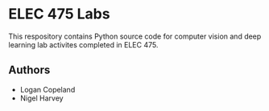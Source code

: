 # ELEC 475 Labs
This respository contains Python source code for computer vision and deep learning lab activites completed in ELEC 475.
## Authors
- Logan Copeland
- Nigel Harvey
